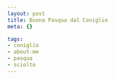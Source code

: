 ```yaml
--- 
layout: post
title: Buona Pasqua dal Coniglio
meta: {}

tags: 
- coniglio
- about-me
- pasqua
- sciolto
---
```

<object width="535" height="400"><param name="movie" value="http://www.youtube.com/v/ZCrGnd3ljqA&rel=1"></param><param name="wmode" value="transparent"></param><embed src="http://www.youtube.com/v/ZCrGnd3ljqA&rel=1" type="application/x-shockwave-flash" wmode="transparent" width="535" height="400"></embed></object>  
  
 
